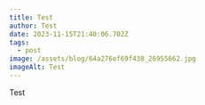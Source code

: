 ```yaml
---
title: Test
author: Test
date: 2023-11-15T21:40:06.702Z
tags:
  - post
image: /assets/blog/64a276ef69f438_26955662.jpg
imageAlt: Test
---
```

Test